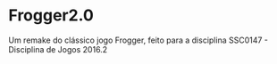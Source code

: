 Frogger2.0
==========
Um remake do clássico jogo Frogger, feito para a disciplina SSC0147 -
Disciplina de Jogos 2016.2
